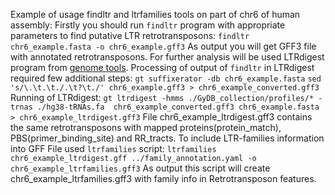 Example of usage findltr and ltrfamilies tools on part of chr6 of human assembly:
Firstly you should run `findltr` program with appropriate parameters to find putative LTR retrotransposons:
`findltr chr6_example.fasta -o chr6_example.gff3`
As output you will get GFF3 file with annotated retrotransposons. For further analysis will be used LTRdigest program from [genome tools](https://github.com/genometools/genometools).
Processing of output of `findltr` in LTRdigest required few additional steps:
`gt suffixerator -db chr6_example.fasta`
`sed 's/\.\t.\t./.\t?\t./' chr6_example.gff3 > chr6_example_converted.gff3`  
Running of LTRdigest:
`gt ltrdigest -hmms ./GyDB_collection/profiles/* -trnas ./hg38-tRNAs.fa  chr6_example_converted.gff3 chr6_example.fasta > chr6_example_ltrdigest.gff3`
File chr6_example_ltrdigest.gff3 contains the same retrotransposons with mapped proteins(protein_match), PBS(primer_binding_site) and RR_tracts.
To include LTR-families information into GFF File used `ltrfamilies` script:
`ltrfamilies chr6_example_ltrdigest.gff ../family_annotation.yaml -o chr6_example_ltrfamilies.gff3`
As output this script will create chr6_example_ltrfamilies.gff3 with family info in Retrotransposon features.
